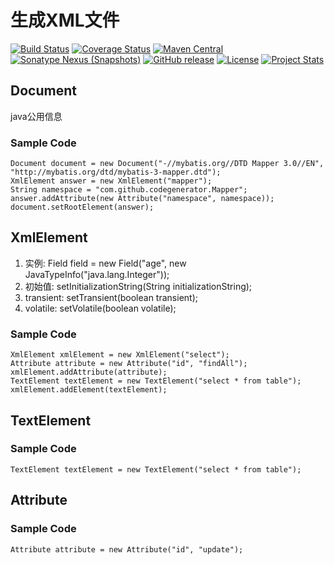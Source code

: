 # 生成XML文件
[![Build Status](https://travis-ci.org/fartherp/javaxml.svg?branch=master)](https://travis-ci.org/fartherp/javaxml)
[![Coverage Status](https://coveralls.io/repos/github/fartherp/javaxml/badge.svg?branch=master)](https://coveralls.io/github/fartherp/javaxml?branch=master)
[![Maven Central](https://maven-badges.herokuapp.com/maven-central/com.github.fartherp/javaxml/badge.svg)](https://maven-badges.herokuapp.com/maven-central/com.github.fartherp/javaxml/)
[![Sonatype Nexus (Snapshots)](https://img.shields.io/nexus/s/https/oss.sonatype.org/com.github.fartherp/javaxml.svg)](https://oss.sonatype.org/content/repositories/snapshots/com/github/fartherp/javaxml)
[![GitHub release](https://img.shields.io/github/release/fartherp/javaxml.svg)](https://github.com/fartherp/javaxml/releases)
[![License](https://img.shields.io/badge/license-Apache%202-4EB1BA.svg)](https://www.apache.org/licenses/LICENSE-2.0.html)
[![Project Stats](https://www.openhub.net/p/javaxml/widgets/project_thin_badge.gif)](https://www.openhub.net/p/javaxml)

## Document
java公用信息
### Sample Code
```
Document document = new Document("-//mybatis.org//DTD Mapper 3.0//EN", "http://mybatis.org/dtd/mybatis-3-mapper.dtd");
XmlElement answer = new XmlElement("mapper");
String namespace = "com.github.codegenerator.Mapper";
answer.addAttribute(new Attribute("namespace", namespace));
document.setRootElement(answer);
```

## XmlElement
1. 实例: Field field = new Field("age", new JavaTypeInfo("java.lang.Integer"));
2. 初始值: setInitializationString(String initializationString);
3. transient: setTransient(boolean transient);
4. volatile: setVolatile(boolean volatile);
### Sample Code
```
XmlElement xmlElement = new XmlElement("select");
Attribute attribute = new Attribute("id", "findAll");
xmlElement.addAttribute(attribute);
TextElement textElement = new TextElement("select * from table");
xmlElement.addElement(textElement);
```

## TextElement
### Sample Code
```
TextElement textElement = new TextElement("select * from table");
```
## Attribute
### Sample Code
```
Attribute attribute = new Attribute("id", "update");
```
